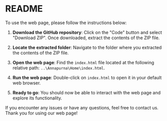 # README

To use the web page, please follow the instructions below:

1. **Download the GitHub repository**: Click on the "Code" button and select "Download ZIP". Once downloaded, extract the contents of the ZIP file.

2. **Locate the extracted folder**: Navigate to the folder where you extracted the contents of the ZIP file.

3. **Open the web page**: Find the `index.html` file located at the following relative path: `..\Annapurna\Home\index.html`.

4. **Run the web page**: Double-click on `index.html` to open it in your default web browser.

5. **Ready to go**: You should now be able to interact with the web page and explore its functionality.

If you encounter any issues or have any questions, feel free to contact us. Thank you for using our web page!
